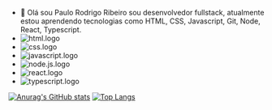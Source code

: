 - 👋 Olá sou Paulo Rodrigo Ribeiro sou desenvolvedor fullstack, atualmente estou aprendendo tecnologias como HTML, CSS, Javascript, Git, Node, React, Typescript.
-  <img src="https://img.shields.io/badge/HTML5-E34F26?style=for-the-badge&logo=html5&logoColor=white" alt="html.logo">
-  <img src="https://img.shields.io/badge/CSS-239120?&style=for-the-badge&logo=css3&logoColor=white" alt="css.logo">
-  <img src="https://img.shields.io/badge/JavaScript-323330?style=for-the-badge&logo=javascript&logoColor=F7DF1E" alt="javascript.logo">
-  <img src="https://img.shields.io/badge/Node.js-43853D?style=for-the-badge&logo=node.js&logoColor=white" alt="node.js.logo">
-  <img src="https://img.shields.io/badge/React-20232A?style=for-the-badge&logo=react&logoColor=61DAFB" alt="react.logo">
-  <img src="https://img.shields.io/badge/TypeScript-007ACC?style=for-the-badge&logo=typescript&logoColor=white" alt="typescript.logo">

[![Anurag's GitHub stats](https://github-readme-stats.vercel.app/api?username=makerribeiro)](https://github.com/anuraghazra/github-readme-stats)
[![Top Langs](https://github-readme-stats.vercel.app/api/top-langs/?username=makerribeiro)](https://github.com/anuraghazra/github-readme-stats)
